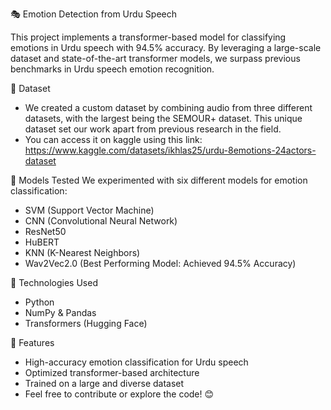 🎭 Emotion Detection from Urdu Speech

This project implements a transformer-based model for classifying emotions in Urdu speech with 94.5% accuracy. 
By leveraging a large-scale dataset and state-of-the-art transformer models, we surpass previous benchmarks in Urdu speech emotion recognition.

📂 Dataset
- We created a custom dataset by combining audio from three different datasets, with the largest being the SEMOUR+ dataset. This unique dataset set our work apart from previous research in the field.
- You can access it on kaggle using this link: https://www.kaggle.com/datasets/ikhlas25/urdu-8emotions-24actors-dataset

🧠 Models Tested
We experimented with six different models for emotion classification:

- SVM (Support Vector Machine)
- CNN (Convolutional Neural Network)
- ResNet50
- HuBERT
- KNN (K-Nearest Neighbors)
- Wav2Vec2.0 (Best Performing Model: Achieved 94.5% Accuracy)

🔧 Technologies Used
- Python
- NumPy & Pandas
- Transformers (Hugging Face)

🚀 Features
- High-accuracy emotion classification for Urdu speech
- Optimized transformer-based architecture
- Trained on a large and diverse dataset
- Feel free to contribute or explore the code! 😊
